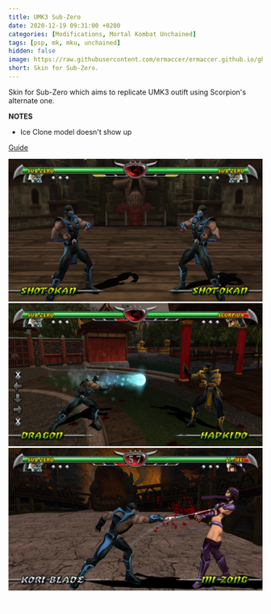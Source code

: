 ```yaml
---
title: UMK3 Sub-Zero
date: 2020-12-19 09:31:00 +0200
categories: [Modifications, Mortal Kombat Unchained]
tags: [psp, mk, mku, unchained]   
hidden: false
image: https://raw.githubusercontent.com/ermaccer/ermaccer.github.io/gh-pages/assets/mods/mku/umk3subzero/1.jpg
short: Skin for Sub-Zero.
---
```


Skin for Sub-Zero which aims to replicate UMK3 outift using
Scorpion's alternate one.

**NOTES**
- Ice Clone model doesn't show up


[Guide](https://ermaccer.github.io/posts/how-to-install-mortal-kombat-unchained-mods/)

![Preview](https://raw.githubusercontent.com/ermaccer/ermaccer.github.io/gh-pages/assets/mods/mku/umk3subzero/1.jpg)
![Preview](https://raw.githubusercontent.com/ermaccer/ermaccer.github.io/gh-pages/assets/mods/mku/umk3subzero/2.jpg)
![Preview](https://raw.githubusercontent.com/ermaccer/ermaccer.github.io/gh-pages/assets/mods/mku/umk3subzero/3.jpg)

<a class="btn btn-block btn-dark bg-dark text-gray btn-lg" style="color: white;" href="https://drive.google.com/file/d/1LfrBxWyBmGI--8mSnpHIiVgfJ4Cya3Ou/view?usp=sharing" role="button">
<i class="fas fa-download"></i>
Download
</a>